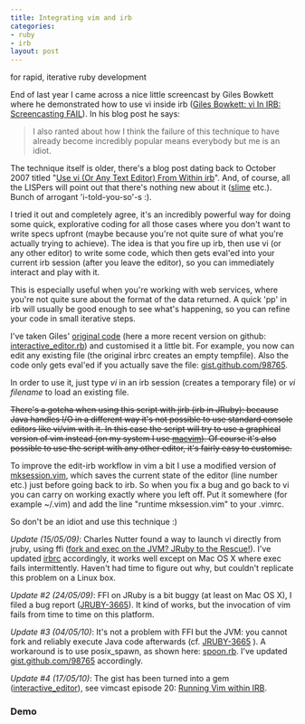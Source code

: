 ```yaml
---
title: Integrating vim and irb
categories:
- ruby
- irb
layout: post
---
```


for rapid, iterative ruby development

End of last year I came across a nice little screencast by Giles Bowkett where
he demonstrated how to use vi inside irb ([Giles Bowkett: vi In IRB:
Screencasting
FAIL](http://gilesbowkett.blogspot.com/2008/11/vi-in-irb-screencasting-fail.html)).
In his blog post he says:

>I also ranted about how I think the failure of this technique to have already become incredibly popular
>means everybody but me is an idiot.

The technique itself is older, there's a blog post dating back to October 2007
titled "[Use vi (Or Any Text Editor) From Within
irb](http://gilesbowkett.blogspot.com/2007/10/use-vi-or-any-text-editor-from-within.html)".
And, of course, all the LISPers will point out that there's nothing new about
it ([slime](http://common-lisp.net/project/slime/) etc.).  Bunch of arrogant
'i-told-you-so'-s :).

I tried it out and completely agree, it's an incredibly powerful way for doing
some quick, explorative coding for all those cases where you don't want to
write specs upfront (maybe because you're not quite sure of what you're
actually trying to achieve).  The idea is that you fire up irb, then use vi (or
any other editor) to write some code, which then gets eval'ed into your current
irb session (after you leave the editor), so you can immediately interact and
play with it.

This is especially useful when you're working with web services, where you're
not quite sure about the format of the data returned.  A quick 'pp' in irb will
usually be good enough to see what's happening, so you can refine your code in
small iterative steps.

I've taken Giles' [original code](http://pastie.caboo.se/102939) (here a more
recent version on github: [interactive_editor.rb][]) and customised it a little
bit. For example, you now can edit any existing file (the original irbrc
creates an empty tempfile).  Also the code only gets eval'ed if you actually
save the file: [gist.github.com/98765](http://gist.github.com/98765).

In order to use it, just type *vi* in an irb session (creates a temporary file)
or *vi filename* to load an existing file.

<p style="text-decoration: line-through;">
There's a gotcha when using this script with jirb (irb in JRuby): because Java
handles I/O in a different way it's not possible to use standard console
editors like vi/vim with it. In this case the script will try to use a
graphical version of vim instead (on my system I use <a
href="http://code.google.com/p/macvim/">macvim</a>). Of course it's also
possible to use the script with any other editor, it's fairly easy to
customise.
</p>

To improve the edit-irb workflow in vim a bit I use a modified version of
[mksession.vim](http://gist.github.com/97573), which saves the current state of
the editor (line number etc.) just before going back to irb. So when you fix a
bug and go back to vi you can carry on working exactly where you left off. Put
it somewhere (for example ~/.vim) and add the line "runtime mksession.vim" to
your .vimrc.

So don't be an idiot and use this technique :)

*Update (15/05/09)*: Charles Nutter found a way to launch vi directly from jruby,
using ffi ([fork and exec on the JVM? JRuby to the
Rescue!](http://blog.headius.com/2009/05/fork-and-exec-on-jvm-jruby-to-rescue.html)).
I've updated [irbrc](http://gist.github.com/98765) accordingly, it works well
except on Mac OS X where exec fails intermittently.  Haven't had time to figure
out why, but couldn't replicate this problem on a Linux box.

*Update #2 (24/05/09)*: FFI on JRuby is a bit buggy (at least on Mac OS X), I
filed a bug report ([JRUBY-3665](http://jira.codehaus.org/browse/JRUBY-3665)).
It kind of works, but the invocation of vim fails from time to time on this
platform.

*Update #3 (04/05/10)*: It's not a problem with FFI but the JVM: you cannot fork
and reliably execute Java code afterwards (cf.
[JRUBY-3665](http://jira.codehaus.org/browse/JRUBY-3665) ). A workaround is to
use posix_spawn, as shown here:
[spoon.rb](http://github.com/headius/spoon/blob/master/lib/spoon.rb). I've
updated [gist.github.com/98765](http://gist.github.com/98765) accordingly.

*Update #4 (17/05/10)*: The gist has been turned into a gem
([interactive_editor](http://github.com/jberkel/interactive_editor)), see
vimcast episode 20: [Running Vim within IRB](http://vimcasts.org/e/20).

### Demo

<object width="100%" height="400">
  <param name="allowfullscreen" value="true"/>
  <param name="allowscriptaccess" value="always"/>
  <param name="movie" value="http://vimeo.com/moogaloop.swf?clip_id=11446371&amp;server=vimeo.com&amp;show_title=1&amp;show_byline=1&amp;show_portrait=0&amp;color=&amp;fullscreen=1" />
  <embed src="http://vimeo.com/moogaloop.swf?clip_id=11446371&amp;server=vimeo.com&amp;show_title=1&amp;show_byline=1&amp;show_portrait=0&amp;color=&amp;fullscreen=1" type="application/x-shockwave-flash" allowfullscreen="true" allowscriptaccess="always" width="100%" height="400">
  </embed>
</object>

[interactive_editor.rb]: http://github.com/gilesbowkett/utility-belt/blob/0a542e50a3c27f883688358f70c89719be651e4b/lib/utility_belt/interactive_editor.rb
